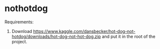 # nothotdog

Requirements:
1. Download https://www.kaggle.com/dansbecker/hot-dog-not-hotdog/downloads/hot-dog-not-hot-dog.zip and put it in the root of the project.


